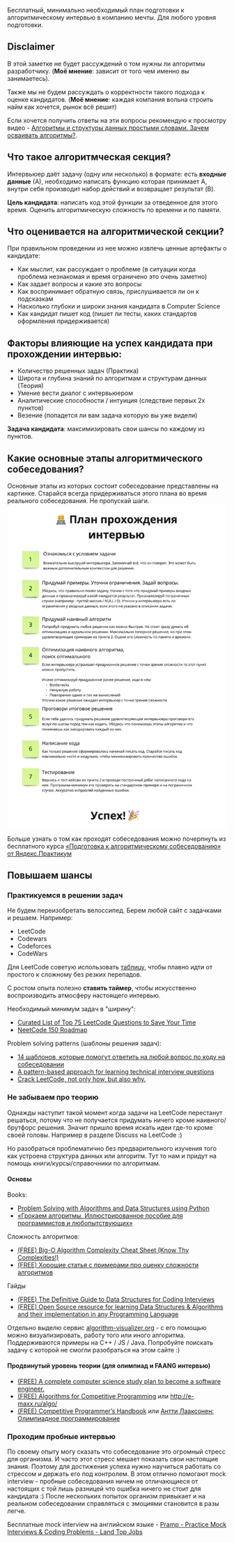 Бесплатный, минимально необходимый план подготовки к алгоритмическому интервью в компанию мечты. Для любого уровня подготовки.
## Disclaimer
В этой заметке не будет рассуждений о том нужны ли алгоритмы разработчику. (**Моё мнение**: зависит от того чем именно вы занимаетесь). 

Также мы не будем рассуждать о корректности такого подхода к оценке кандидатов. (**Моё мнение**: каждая компания вольна строить найм как хочется, рынок всё решит)

Если хочется получить ответы на эти вопросы рекомендую к просмотру видео - [Алгоритмы и структуры данных простыми словами. Зачем осваивать алгоритмы?](https://www.youtube.com/watch?v=CB9bS46vl04).

## Что такое алгоритмческая секция?
Интервьюер даёт задачу (одну или несколько) в формате: есть **входные данные** (А), необходимо написать функцию которая принимает А, внутри себя производит набор действий  и возвращает результат (B). 

**Цель кандидата**: написать код этой функции за отведенное для этого время. Оценить алгоритмическую сложность по времени и по памяти.

## Что оценивается на алгоритмической секции?
При правильном проведении из нее можно извлечь ценные артефакты о кандидате:
- Как мыслит, как рассуждает о проблеме (в ситуации когда проблема незнакомая и время ограничено это очень заметно)
- Как задает вопросы и какие это вопросы
- Как воспринимает обратную связь, прислушивается ли он к подсказкам
- Насколько глубоки и широки знания кандидата в Computer Science
- Как кандидат пишет код (пишет ли тесты, каких стандартов оформления придерживается)
## Факторы влияющие на успех кандидата при прохождении интервью:
- Количество решенных задач (Практика)
- Широта и глубина знаний по алгоритмам и структурам данных (Теория)
- Умение вести диалог с интервьюером
- Аналитические способности / интуиция (следствие первых 2х пунктов)
- Везение (попадется ли вам задача которую вы уже видели)

**Задача кандидата**: максимизировать свои шансы по каждому из пунктов.

## Какие основные этапы алгоритмического собеседования?
Основные этапы из которых состоит собеседование представлены на картинке. Старайся всегда придерживаться этого плана во время реального собеседования. Не пропускай шаги.
<img src="interview3.jpg">

Больше узнать о том как проходят собеседования можно почерпнуть из бесплатного курса [«Подготовка к алгоритмическому собеседованию» от Яндекс.Практикум](https://practicum.yandex.ru/algorithms-interview/)
## Повышаем шансы
### Практикуемся в решении задач
Не будем переизобретать велоссипед. Берем любой сайт с задачками и решаем.
Например:
- LeetCode
- Codewars
- Codeforces
- CodeWars

Для LeetCode советую использовать [таблицу](https://docs.google.com/spreadsheets/d/1FW-_sPhLO-NJRW_qzRYC6pT_n0jxkFj5KS1-4-ZbagI/edit?usp=sharing), чтобы плавно идти от простого к сложному без резких перепадов. 

С ростом опыта полезно **ставить таймер**, чтобы искусственно воспроизводить атмосферу настоящего интервью.

Необходимый минимум задач в "ширину": 
- [Curated List of Top 75 LeetCode Questions to Save Your Time](https://www.teamblind.com/post/New-Year-Gift---Curated-List-of-Top-75-LeetCode-Questions-to-Save-Your-Time-OaM1orEU)
- [NeetCode 150 Roadmap](https://neetcode.io/roadmap)

Problem solving patterns (шаблоны решения задач):
- [14 шаблонов, которые помогут ответить на любой вопрос по коду на собеседовании](https://tproger.ru/translations/14-templates-to-answer-interview-questions)
- [A pattern-based approach for learning technical interview questions](https://seanprashad.com/leetcode-patterns/)
- [Crack LeetCode, not only how, but also why.](https://github.com/labuladong/fucking-algorithm/tree/english)

### Не забываем про теорию
Однажды наступит такой момент когда задачи на LeetCode перестанут решаться, потому что не получается придумать ничего кроме наивного/брутфорс решения. Значит пришло время искать идеи где-то кроме своей головы. Например в разделе Discuss на LeetCode :) 

Но разобраться проблематично без предварительного изучения того как устроена структура данных или алгоритм. Тут то нам и придут на помощь книги/курсы/справочники по алгоритмам.

#### Основы
Books:
- [Problem Solving with Algorithms and Data Structures using Python](https://runestone.academy/ns/books/published/pythonds/index.html)
- [«Грокаем алгоритмы. Иллюстрированное пособие для программистов и любопытствующих»](https://habr.com/ru/companies/piter/articles/323310/)

Сложность алгоритмов:
- [(FREE) Big-O Algorithm Complexity Cheat Sheet (Know Thy Complexities!)](https://www.bigocheatsheet.com/)
- [(FREE) Хорошие статья с примерами про оценку сложности алгоритмов](https://habr.com/ru/articles/782608/)

Гайды
- [(FREE) The Definitive Guide to Data Structures for Coding Interviews](https://www.byte-by-byte.com/data-structures/)
- [(FREE) Open Source resource for learning Data Structures & Algorithms and their implementation in any Programming Language
](https://github.com/TheAlgorithms)

 Отдельно выделю сервис [algorithm-visualizer.org](https://algorithm-visualizer.org/) - с его помощью можно визуализировать, работу того или иного алгоритма. Поддерживаются примеры на  C++ / JS / Java. Попробуйте поискать задачу с которой не смогли разобраться на этом сайте :)
#### Продвинутый уровень теории (для олимпиад и FAANG интервью)
- [(FREE) A complete computer science study plan to become a software engineer.](https://github.com/jwasham/coding-interview-university)
- [(FREE) Algorithms for Competitive Programming](https://cp-algorithms.com/) или http://e-maxx.ru/algo/
- [(FREE) Competitive Programmer’s Handbook](https://cses.fi/book/book.pdf) или [Антти Лааксонен: Олимпиадное программирование](https://www.labirint.ru/books/776224/)

### Проходим пробные интервью

По своему опыту могу сказать что собеседование это огромный стресс для организма. И часто этот стресс мешает показать свои настоящие знания. Поэтому для достижения успеха нужно научиться работать со стрессом и держать его под контролем. В этом отлично помогают mock interview - пробные собеседования ничем не отличающиеся от настоящих с той лишь разницей что ошибка ничего не стоит для кандидата :) После нескольких попыток организм привыкает и на реальном собеседовании справляться с эмоциями становится в разы легче.

Бесплатные mock interview на английском языке - [Pramp - Practice Mock Interviews & Coding Problems - Land Top Jobs](https://www.pramp.com/#/)
